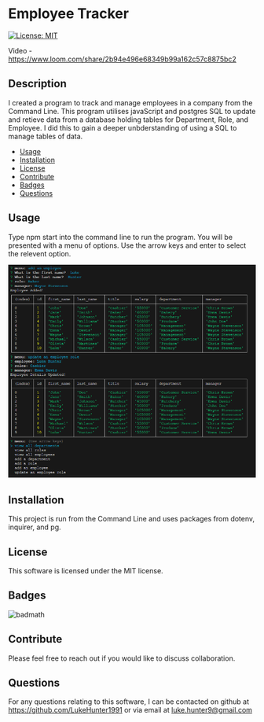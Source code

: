 # Employee Tracker
[![License: MIT](https://img.shields.io/badge/License-MIT-yellow.svg)](https://opensource.org/licenses/MIT) 

Video - https://www.loom.com/share/2b94e496e68349b99a162c57c8875bc2

 ## Description
 I created a program to track and manage employees in a company from the Command Line. This program utilises javaScript and postgres SQL to update and retieve data from a database holding tables for Department, Role, and Employee. I did this to gain a deeper unbderstanding of using a SQL to manage tables of data.

- [Usage](#usage)
- [Installation](#installation)
- [License](#license)
- [Contribute](#contribute)
- [Badges](#badges)
- [Questions](#questions)


## Usage
Type npm start into the command line to run the program. You will be presented with a menu of options. Use the arrow keys and enter to select the relevent option.

![image](./images/screenshot.png) 

## Installation
This project is run from the Command Line and uses packages from dotenv, inquirer, and pg.

## License 
 This software is licensed under the MIT license.

## Badges
![badmath](https://img.shields.io/github/languages/top/lernantino/badmath)

## Contribute
Please feel free to reach out if you would like to discuss collaboration.

## Questions
 For any questions relating to this software, I can be contacted on github at https://github.com/LukeHunter1991 or via email at luke.hunter9@gmail.com

